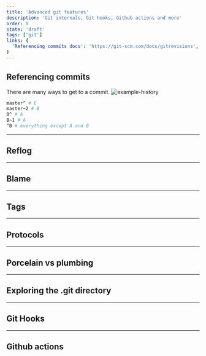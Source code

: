 ```yaml
---
title: 'Advanced git features'
description: 'Git internals, Git hooks, Github actions and more'
order: 9
state: 'draft'
tags: ['git']
links: {
  'Referencing commits docs': 'https://git-scm.com/docs/gitrevisions',
}
---
```


## Referencing commits

There are many ways to get to a commit.
![example-history](https://git-scm.com/book/en/v2/images/double-dot.png)

```bash
master^ # E
master~2 # B
B^ # A
B~1 # A
^B # everything except A and B
```

---

## Reflog

<!-- # selects the commit master was -->
<!-- # on at the given time -->
<!-- master@{5.days.ago} -->

---

## Blame

---

## Tags

---

## Protocols

---

## Porcelain vs plumbing

---


## Exploring the .git directory

---

## Git Hooks

---

## Github actions


